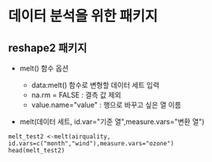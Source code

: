 # 데이터 분석을 위한 패키지



## reshape2 패키지

- melt() 함수 옵션
  - data:melt() 함수로 변형할 데이터 세트 입력
  - na.rm = FALSE : 결측 값 제외
  - value.name="value" : 행으로 바꾸고 싶은 열 이름

- melt(데이터 세트, id.var="기준 열",measure.vars="변환 열")

```
melt_test2 <-melt(airquality, id.vars=c("month","wind"),measure.vars="ozone")
head(melt_test2)
```

 
